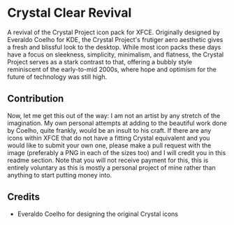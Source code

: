 # Crystal Clear Revival
A revival of the Crystal Project icon pack for XFCE. Originally designed by Everaldo Coelho for KDE, the Crystal Project's frutiger aero aesthetic gives a fresh and blissful look to the desktop. While most icon packs these days have a focus on sleekness, simplicity, minimalism, and flatness, the Crystal Project serves as a stark contrast to that, offering a bubbly style reminiscent of the early-to-mid 2000s, where hope and optimism for the future of technology was still high.

## Contribution
Now, let me get this out of the way: I am not an artist by any stretch of the imagination. My own personal attempts at adding to the beautiful work done by Coelho, quite frankly, would be an insult to his craft. If there are any icons within XFCE that do not have a fitting Crystal equivalent and you would like to submit your own one, please make a pull request with the image (preferably a PNG in each of the sizes too) and I will credit you in this readme section. Note that you will not receive payment for this, this is entirely voluntary as this is mostly a personal project of mine rather than anything to start putting money into.

## Credits
* Everaldo Coelho for designing the original Crystal icons
